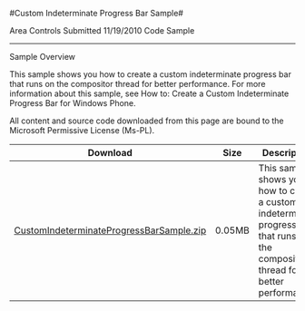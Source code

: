 #Custom Indeterminate Progress Bar Sample#

Area
Controls
Submitted
11/19/2010
Code Sample

---

Sample Overview

This sample shows you how to create a custom indeterminate progress bar that runs on the compositor thread for better performance. For more information about this sample, see How to: Create a Custom Indeterminate Progress Bar for Windows Phone.

 

All content and source code downloaded from this page are bound to the Microsoft Permissive License (Ms-PL).


Download | Size | Description
---|---|---|
[CustomIndeterminateProgressBarSample.zip](https://github.com/nkast/XNAGameStudio/blob/master/Samples/CustomIndeterminateProgressBarSample.zip?raw=true) | 0.05MB | This sample shows you how to create a custom indeterminate progress bar that runs on the compositor thread for better performance. 